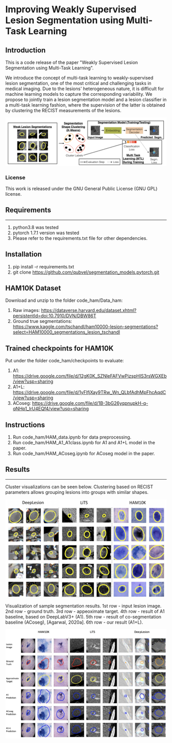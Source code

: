 # Improving Weakly Supervised Lesion Segmentation using Multi-Task Learning

## Introduction
This is a code release of the paper "Weakly Supervised Lesion Segmentation using Multi-Task Learning". 

We introduce the concept of multi-task learning to weakly-supervised lesion segmentation, one of the most critical and challenging tasks in medical imaging. Due to the lesions' heterogeneous nature, it is difficult for machine learning models to capture the corresponding variability. We propose to jointly train a lesion segmentation model and a lesion classifier in a multi-task learning fashion, where the supervision of the latter is obtained by clustering the RECIST measurements of the lesions.

<div align=center>
<img src="images/overview.png" width="600"/>
</div>

### License
This work is released under the GNU General Public License (GNU GPL) license.

## Requirements
----
1. python3.8 was tested
2. pytorch 1.7.1 version was tested 
3. Please refer to the requirements.txt file for other dependencies.

## Installation
1. pip install -r requirements.txt
2. git clone https://github.com/qubvel/segmentation_models.pytorch.git

## HAM10K Dataset
Download and unzip to the folder code_ham/Data_ham:

1. Raw images: https://dataverse.harvard.edu/dataset.xhtml?persistentId=doi:10.7910/DVN/DBW86T
2. Ground true segmentations: https://www.kaggle.com/tschandl/ham10000-lesion-segmentations?select=HAM10000_segmentations_lesion_tschandl

## Trained checkpoints for HAM10K
Put under the folder code_ham/checkpoints to evaluate:  

1. A1: https://drive.google.com/file/d/12gK0K_SZNleFAFVwPjzspHIS3rsWGXEb/view?usp=sharing
2. A1+L: https://drive.google.com/file/d/1yFIfjXay9TRw_Wn_QLbfAdhMpFhcAqdC/view?usp=sharing
3. ACoseg: https://drive.google.com/file/d/1B-3bG26yqpnupkH-q-qNHp1_IrU4EQf4/view?usp=sharing

## Instructions
1. Run code_ham/HAM_data.ipynb for data preprocessing.
2. Run code_ham/HAM_A1_A1class.ipynb for A1 and A1+L model in the paper.
3. Run code_ham/HAM_ACoseg.ipynb for ACoseg model in the paper.

## Results
----
Cluster visualizations can be seen below. Clustering based on RECIST parameters allows grouping lesions into groups with similar shapes.
<div align=center>
<img src="images/clusters.png" width="600"/>
</div>

Visualization of sample segmentation results. 1st row - input lesion image. 2nd row - ground truth. 3rd row - appeoximate target. 4th row - result of A1 baseline, based on DeepLabV3+ (A1). 5th row - result of co-segmentation baseline (ACoseg), [Agarwal, 2020a]. 6th row - our result (A1+L). 
<div align=center>
<img src="images/segmentation_results.png" width="600"/>
</div>

